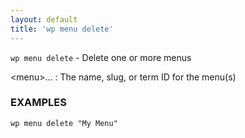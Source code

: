 ```yaml
---
layout: default
title: 'wp menu delete'
---
```


`wp menu delete` - Delete one or more menus

&lt;menu&gt;...
: The name, slug, or term ID for the menu(s)

### EXAMPLES

    wp menu delete "My Menu"

